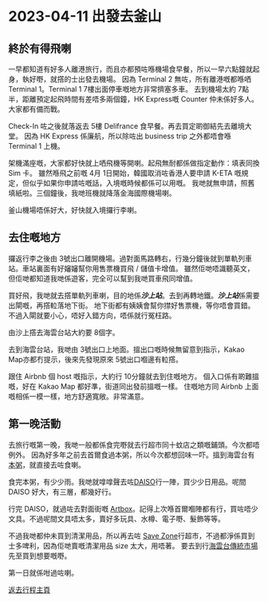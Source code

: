 # 2023-04-11 出發去釜山

## 終於有得飛喇

一早都知道有好多人離港旅行，而且亦都預咗喺機場食早餐，所以一早六點鐘就起身，執好嘢，就撘的士出發去機場。
因為 Terminal 2 無咗，所有離港嘅都喺哂 Terminal 1。Terminal 1 7樓出面停車嘅地方非常擠塞多車。
去到機場太約 7點半，距離預定起飛時間有差唔多兩個鐘，HK Express嘅 Counter 仲未係好多人。大家都有備而戰。

Check-In 咗之後就落返去 5樓 Delifrance 食早餐。再去買定啲御結先去離境大堂。
因為 HK Express 係廉航，所以除咗出 business trip 之外都唔會喺 Terminal 1 上機。

架機滿座嘅，大家都好快就上哂飛機等開喇。起飛無耐都係做指定動作：填表同換 Sim 卡。
雖然喺飛之前嘅 4月 1日開始，韓國取消咗香港人要申請 K-ETA 嘅規定，但似乎如果你申請咗嘅話，入境嘅時候都係可以用嘅。
我哋就無申請，照舊填紙啦。三個鐘後，我哋班機就降落金海國際機場喇。

釜山機場唔係好大，好快就入境攞行李喇。

## 去住嘅地方

攞返行李之後由 3號出口離開機場。過對面馬路轉右，行幾分鐘後就到單軌列車站。車站裏面有好嬸嬸幫你用售票機買飛 / 儲值卡增值。
雖然佢哋唔識聽英文，但佢哋都知道我哋係遊客，完全可以幫到我哋買車飛同增值。

買好飛，我哋就去撘單軌列車喇，目的地係***沙上站***。去到再轉地鐵。***沙上站***係需要出閘嘅，再撘𨋢落地下街。
地下街都有姨姨會幫你㩒好售票機，等你唔會買錯。不過入閘就要小心，唔好入錯方向，唔係就行冤枉路。

由沙上撘去海雲台站大約要 8個字。

去到海雲台站，我哋由 3號出口上地面。搵出口嘅時候無留意到指示，Kakao Map亦都冇提示，後來先發現原來 5號出口嗰邊有𨋢撘。

跟住 Airbnb 個 host 嘅指示，大約行 10分鐘就去到住嘅地方。
個入口係有啲難搵嘅，好在 Kakao Map 都好準，街道同出發前搵嘅一樣。
住嘅地方同 Airbnb 上面嘅相係一模一樣，地方舒適寬敞。非常滿意。

## 第一晚活動

去旅行嘅第一晚，我哋一般都係食完嘢就去行超市同十蚊店之類嘅鋪頭。今次都唔例外。
因為好多年之前去首爾食過本粥，所以今次都想回味一吓。搵到海雲台有[本粥](https://place.map.kakao.com/19051617)，就直接去咗食喇。

食完本粥，有少少雨。我哋就嗱嗱聲去咗[DAISO](https://place.map.kakao.com/21852991)行一陣，買少少日用品。呢間 DAISO 好大，有三層，都幾好行。

行完 DAISO，就過咗去對面街嘅 [Artbox](https://place.map.kakao.com/1237498094)。記得上次喺首爾嗰陣都有行，買咗唔少文具。不過呢間文具唔太多，賣好多玩具、水樽、電子嘢、髮飾等等。

不過我哋都仲未買到清潔用品，所以再去咗 [Save Zone](https://place.map.kakao.com/1868142553)行超市，不過都淨係買到士多啤利，因為佢哋賣嘅清潔用品 size 太大，用唔著。
要去到行[海雲台傳統市場](https://place.map.kakao.com/18525086)先至買到想要嘅嘢。

第一日就係咁過咗喇。

[返去行程主頁](https://github.com/carlosclk/trips/tree/main/2023-04_Busan_n_Fukuoka)
